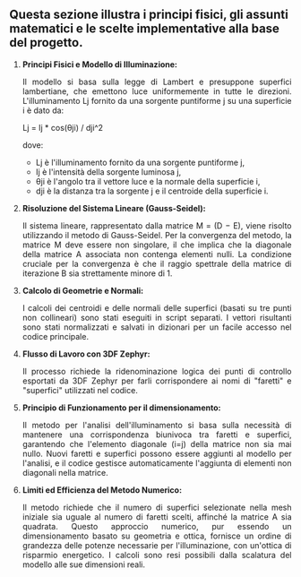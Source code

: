 

<h2> Questa sezione illustra i principi fisici, gli assunti matematici e le scelte implementative alla base del progetto. </h2>

<div align="justify">

1. **Principi Fisici e Modello di Illuminazione:**
  
   Il modello si basa sulla legge di Lambert e presuppone superfici lambertiane, che emettono luce uniformemente in tutte le direzioni. L'illuminamento Lj fornito da una sorgente puntiforme j su una superficie i     è dato da:
   
   Lj = Ij * cos(θji) / dji^2

   dove:
   - Lj è l'illuminamento fornito da una sorgente puntiforme j,
   - Ij è l'intensità della sorgente luminosa j,
   - θji è l'angolo tra il vettore luce e la normale della superficie i,  
   - dji è la distanza tra la sorgente j e il centroide della superficie i.

2. **Risoluzione del Sistema Lineare (Gauss-Seidel):**

   Il sistema lineare, rappresentato dalla matrice M = (D − E), viene risolto utilizzando il metodo di Gauss-Seidel. Per la convergenza del metodo, la matrice M deve essere non singolare, il che implica che la       diagonale della matrice A associata non contenga elementi nulli. La condizione cruciale per la convergenza è che il raggio spettrale della matrice di iterazione B sia strettamente minore di 1.

3. **Calcolo di Geometrie e Normali:**

   I calcoli dei centroidi e delle normali delle superfici (basati su tre punti non collineari) sono stati eseguiti in script separati. I vettori risultanti sono stati normalizzati e salvati in dizionari per un      facile accesso nel codice principale.

4. **Flusso di Lavoro con 3DF Zephyr:**

   Il processo richiede la ridenominazione logica dei punti di controllo esportati da 3DF Zephyr per farli corrispondere ai nomi di "faretti" e "superfici" utilizzati nel codice.

5. **Principio di Funzionamento per il dimensionamento:**

   Il metodo per l'analisi dell'illuminamento si basa sulla necessità di mantenere una corrispondenza biunivoca tra faretti e superfici, garantendo che l'elemento diagonale (i=j) della matrice non sia mai nullo.     Nuovi faretti e superfici possono essere aggiunti al modello per l'analisi, e il codice gestisce automaticamente l'aggiunta di elementi non diagonali nella matrice.

6. **Limiti ed Efficienza del Metodo Numerico:**
 
   Il metodo richiede che il numero di superfici selezionate nella mesh iniziale sia uguale al numero di faretti scelti, affinché la matrice A sia quadrata. Questo approccio numerico, pur essendo un                  dimensionamento basato su geometria e ottica, fornisce un ordine di grandezza delle potenze necessarie per l'illuminazione, con un'ottica di risparmio energetico. I calcoli sono resi possibili dalla scalatura     del modello alle sue dimensioni reali.

</div>




